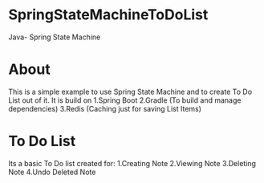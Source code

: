 
# SpringStateMachineToDoList
Java- Spring State Machine

# About
This is a simple example to use Spring State Machine and to create To Do List out of it. It is build on
1.Spring Boot
2.Gradle (To build and manage dependencies)
3.Redis (Caching just for saving List Items)

# To Do List
Its a basic To Do list created for:
1.Creating Note
2.Viewing Note
3.Deleting Note
4.Undo Deleted Note



